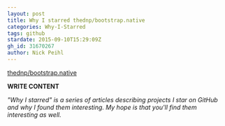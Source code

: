 ```yaml
---
layout: post
title: Why I starred thednp/bootstrap.native
categories: Why-I-Starred
tags: github
stardate: 2015-09-10T15:29:09Z
gh_id: 31670267
author: Nick Peihl
---
```


[thednp/bootstrap.native](star.repo.html_url)

**WRITE CONTENT**

*"Why I starred" is a series of articles describing projects I star on GitHub and why I found them interesting. My hope is that you'll find them interesting as well.*


